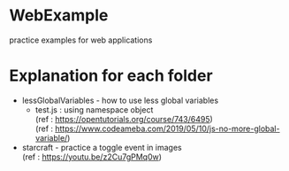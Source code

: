 # WebExample
practice examples for web applications

# Explanation for each folder
* lessGlobalVariables - how to use less global variables <br>
  - test.js : using namespace object <br>
(ref : https://opentutorials.org/course/743/6495) <br>
(ref : https://www.codeameba.com/2019/05/10/js-no-more-global-variable/) <br>
* starcraft - practice a toggle event in images <br>
(ref : https://youtu.be/z2Cu7gPMq0w)
